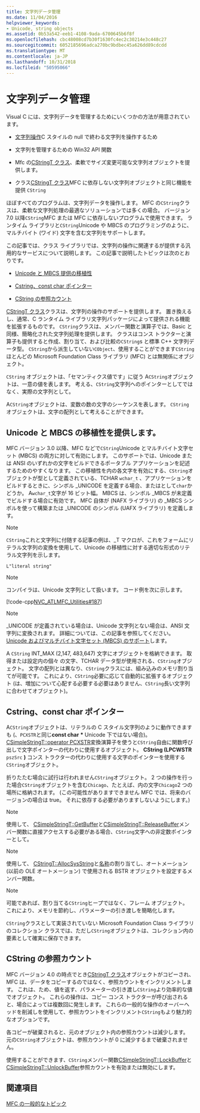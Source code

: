 ```yaml
---
title: 文字列データ管理
ms.date: 11/04/2016
helpviewer_keywords:
- Unicode, string objects
ms.assetid: 0b53a542-eeb1-4108-9ada-6700645b6f8f
ms.openlocfilehash: cbc48008cd7b30f1630fc4ec2c30214e3c448c27
ms.sourcegitcommit: 6052185696adca270bc9bdbec45a626dd89cdcdd
ms.translationtype: MT
ms.contentlocale: ja-JP
ms.lasthandoff: 10/31/2018
ms.locfileid: "50595066"
---
```

# <a name="string-data-management"></a>文字列データ管理

Visual C には、文字列データを管理するためにいくつかの方法が用意されています。

- [文字列操作](../c-runtime-library/string-manipulation-crt.md)C スタイルの null で終わる文字列を操作するため

- 文字列を管理するための Win32 API 関数

- Mfc の[CStringT クラス](../atl-mfc-shared/reference/cstringt-class.md)、柔軟でサイズ変更可能な文字列オブジェクトを提供します。

- クラス[CStringT クラス](../atl-mfc-shared/reference/cstringt-class.md)MFC に依存しない文字列オブジェクトと同じ機能を提供 `CString`

ほぼすべてのプログラムは、文字列データを操作します。 MFC の`CString`クラスは、柔軟な文字列処理の最適なソリューションでは多くの場合。 バージョン 7.0 以降`CString`MFC または MFC に依存しないプログラムで使用できます。 ランタイム ライブラリと`CString`Unicode や MBCS のプログラミングのように、マルチバイト (ワイド) 文字を含む文字列をサポートします。

この記事では、クラス ライブラリでは、文字列の操作に関連するが提供する汎用的なサービスについて説明します。 この記事で説明したトピックは次のとおりです。

- [Unicode と MBCS 提供の移植性](#_core_unicode_and_mbcs_provide_portability)

- [Cstring、const char ポインター](#_core_cstrings_and_const_char_pointers)

- [CString の参照カウント](#_core_cstring_reference_counting)

[CStringT クラス](../atl-mfc-shared/reference/cstringt-class.md)クラスは、文字列の操作のサポートを提供します。 置き換えるし、通常、C ランタイム ライブラリ文字列パッケージによって提供される機能を拡張するものです。 `CString`クラスは、メンバー関数と演算子では、Basic と同様、簡略化された文字列処理を提供します。 クラスはコンス トラクターと演算子も提供すると作成、割り当て、および比較の`CString`s と標準 C++ 文字列データ型。 `CString`から派生していない`CObject`、使用することができます`CString`ほとんどの Microsoft Foundation Class ライブラリ (MFC) とは無関係にオブジェクト。

`CString` オブジェクトは、「セマンティクス値です」に従う A`CString`オブジェクトは、一意の値を表します。 考える、`CString`文字列へのポインターとしてではなく、実際の文字列として。

A`CString`オブジェクトは、変数の数の文字のシーケンスを表します。 `CString` オブジェクトは、文字の配列として考えることができます。

##  <a name="_core_unicode_and_mbcs_provide_portability"></a> Unicode と MBCS の移植性を提供します。

MFC バージョン 3.0 以降、MFC などで`CString`Unicode とマルチバイト文字セット (MBCS) の両方に対して有効にします。 このサポートでは、Unicode または ANSI のいずれかの文字をビルドできるポータブル アプリケーションを記述するためのやすくなります。 この移植性を内の各文字を有効にする、`CString`オブジェクトが型として定義されている、TCHAR `wchar_t` 、アプリケーションをビルドするときに、シンボル _UNICODE を定義する場合、またはとして`char`かどうか。 A`wchar_t`文字が 16 ビット幅。 MBCS は、シンボル _MBCS が未定義でビルドする場合に有効です。 MFC 自体が (NAFX ライブラリ) の _MBCS シンボルを使って構築または _UNICODE のシンボル (UAFX ライブラリ) を定義します。

> [!NOTE]
>  `CString`これと文字列に付随する記事の例は、_T マクロが、これをフォームにリテラル文字列の変換を使用して、Unicode の移植性に対する適切な形式のリテラル文字列を示します。

`L"literal string"`

> [!NOTE]
>  コンパイラは、Unicode 文字列として扱います。 コード例を次に示します。

[!code-cpp[NVC_ATLMFC_Utilities#187](../atl-mfc-shared/codesnippet/cpp/string-data-management_1.cpp)]

> [!NOTE]
>  _UNICODE が定義されている場合は、Unicode 文字列とない場合は、ANSI 文字列に変換されます。 詳細については、この記事を参照してください。 [Unicode およびマルチバイト文字セット (MBCS) のサポート](../atl-mfc-shared/unicode-and-multibyte-character-set-mbcs-support.md)します。

A `CString` INT_MAX (2,147, 483,647) 文字にオブジェクトを格納できます。 取得または設定内の個々 の文字、TCHAR データ型が使用される、`CString`オブジェクト。 文字の配列とは異なり、`CString`クラスには、組み込みのメモリ割り当てが可能です。 これにより、`CString`必要に応じて自動的に拡張するオブジェクト (は、増加について心配する必要する必要はありません、`CString`長い文字列に合わせてオブジェクト)。

##  <a name="_core_cstrings_and_const_char_pointers"></a> Cstring、const char ポインター

A`CString`オブジェクトは、リテラルの C スタイル文字列のように動作できますも (、`PCXSTR`と同じ**const char** <strong>\*</strong> Unicode 下ではない場合)。 [CSimpleStringT::operator PCXSTR](../atl-mfc-shared/reference/csimplestringt-class.md#operator_pcxstr)変換演算子を使うと`CString`自由に関数呼び出しで文字ポインターの代わりに使用するオブジェクト。 **CString (LPCWSTR** `pszSrc` **)** コンス トラクターの代わりに使用する文字のポインターを使用する`CString`オブジェクト。

折りたたむ場合に試行は行われません`CString`オブジェクト。 2 つの操作を行った場合`CString`オブジェクトを含む`Chicago`、たとえば、内の文字`Chicago`2 つの場所に格納されます。 (この可能性がありますできません MFC では、将来のバージョンの場合は true。 それに依存する必要がありますしないようにします。)

> [!NOTE]
>  使用して、 [CSimpleStringT::GetBuffer](../atl-mfc-shared/reference/csimplestringt-class.md#getbuffer)と[CSimpleStringT::ReleaseBuffer](../atl-mfc-shared/reference/csimplestringt-class.md#releasebuffer)メンバー関数に直接アクセスする必要がある場合、`CString`文字への非定数ポインターとして。

> [!NOTE]
>  使用して、 [CStringT::AllocSysString](../atl-mfc-shared/reference/cstringt-class.md#allocsysstring)と[名称](../atl-mfc-shared/reference/cstringt-class.md#setsysstring)の割り当てし、オートメーション (以前の OLE オートメーション) で使用される BSTR オブジェクトを設定するメンバー関数。

> [!NOTE]
>  可能であれば、割り当てる`CString`ヒープではなく、フレーム オブジェクト。 これにより、メモリを節約し、パラメーターの引き渡しを簡略化します。

`CString`クラスとして実装されていない Microsoft Foundation Class ライブラリのコレクション クラスでは、ただし`CString`オブジェクトは、コレクション内の要素として確実に保存できます。

##  <a name="_core_cstring_reference_counting"></a> CString の参照カウント

MFC バージョン 4.0 の時点でとき[CStringT クラス](../atl-mfc-shared/reference/cstringt-class.md)オブジェクトがコピーされ、MFC は、データをコピーするのではなく、参照カウントをインクリメントします。 これは、ため、値を返す、パラメーターの引き渡し`CString`より効率的な値でオブジェクト。 これらの操作は、コピー コンス トラクターが呼び出されると、場合によっては複数回に発生します。 これらの一般的な操作のオーバーヘッドを削減しを使用して、参照カウントをインクリメント`CString`もより魅力的なオプションです。

各コピーが破棄されると、元のオブジェクト内の参照カウントは減少します。 元の`CString`オブジェクトは、参照カウントが 0 に減少するまで破棄されません。

使用することができます、`CString`メンバー関数[CSimpleStringT::LockBuffer](../atl-mfc-shared/reference/csimplestringt-class.md#lockbuffer)と[CSimpleStringT::UnlockBuffer](../atl-mfc-shared/reference/csimplestringt-class.md#unlockbuffer)参照カウントを有効または無効にします。

## <a name="see-also"></a>関連項目

[MFC の一般的なトピック](../mfc/general-mfc-topics.md)

